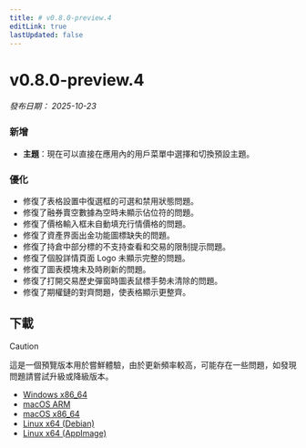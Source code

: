 ```yaml
---
title: # v0.8.0-preview.4
editLink: true
lastUpdated: false
---
```


# v0.8.0-preview.4  <Badge type="warning" text="preview" />

_發布日期： 2025-10-23_

### 新增

- **主題**：現在可以直接在應用內的用戶菜單中選擇和切換預設主題。

### 優化

- 修復了表格設置中復選框的可選和禁用狀態問題。
- 修復了融券賣空數據為空時未顯示佔位符的問題。
- 修復了價格輸入框未自動填充行情價格的問題。
- 修復了資產界面出金功能圖標缺失的問題。
- 修復了持倉中部分標的不支持查看和交易的限制提示問題。
- 修復了個股詳情頁面 Logo 未顯示完整的問題。
- 修復了圖表模塊未及時刷新的問題。
- 修復了打開交易歷史彈窗時圖表鼠標手勢未清除的問題。
- 修復了期權鏈的對齊問題，使表格顯示更整齊。

## 下載


> [!CAUTION]
> 這是一個預覽版本用於嘗鮮體驗，由於更新頻率較高，可能存在一些問題，如發現問題請嘗試升級或降級版本。


- [Windows x86_64](https://assets.lbkrs.com/github/release/longbridge-desktop/preview/longbridge-v0.8.0-preview.4-windows-x86_64.exe)
- [macOS ARM](https://assets.lbkrs.com/github/release/longbridge-desktop/preview/longbridge-v0.8.0-preview.4-macos-aarch64.dmg)
- [macOS x86_64](https://assets.lbkrs.com/github/release/longbridge-desktop/preview/longbridge-v0.8.0-preview.4-macos-x86_64.dmg)
- [Linux x64 (Debian)](https://assets.lbkrs.com/github/release/longbridge-desktop/preview/longbridge-v0.8.0-preview.4-linux-x86_64.deb)
- [Linux x64 (AppImage)](https://assets.lbkrs.com/github/release/longbridge-desktop/preview/longbridge-v0.8.0-preview.4-linux-x86_64.AppImage)